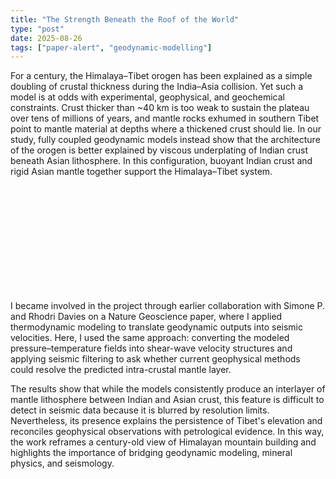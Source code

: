 ```yaml
---
title: "The Strength Beneath the Roof of the World"
type: "post"
date: 2025-08-26
tags: ["paper-alert", "geodynamic-modelling"]
---
```


For a century, the Himalaya–Tibet orogen has been explained as a simple doubling of crustal thickness during the India–Asia collision. Yet such a model is at odds with experimental, geophysical, and geochemical constraints. Crust thicker than ~40 km is too weak to sustain the plateau over tens of millions of years, and mantle rocks exhumed in southern Tibet point to mantle material at depths where a thickened crust should lie. In our study, fully coupled geodynamic models instead show that the architecture of the orogen is better explained by viscous underplating of Indian crust beneath Asian lithosphere. In this configuration, buoyant Indian crust and rigid Asian mantle together support the Himalaya–Tibet system.

<div class="iframely-embed"><div class="iframely-responsive" style="height: 170px; padding-bottom: 0;"><a href="https://agupubs.onlinelibrary.wiley.com/doi/10.1029/2025TC009057" data-iframely-url="//iframely.net/3ytbYaAO?theme=light"></a></div></div><script async src="//iframely.net/embed.js"></script>

I became involved in the project through earlier collaboration with Simone P. and Rhodri Davies on a Nature Geoscience paper, where I applied thermodynamic modeling to translate geodynamic outputs into seismic velocities. Here, I used the same approach: converting the modeled pressure–temperature fields into shear-wave velocity structures and applying seismic filtering to ask whether current geophysical methods could resolve the predicted intra-crustal mantle layer.

The results show that while the models consistently produce an interlayer of mantle lithosphere between Indian and Asian crust, this feature is difficult to detect in seismic data because it is blurred by resolution limits. Nevertheless, its presence explains the persistence of Tibet's elevation and reconciles geophysical observations with petrological evidence. In this way, the work reframes a century-old view of Himalayan mountain building and highlights the importance of bridging geodynamic modeling, mineral physics, and seismology.